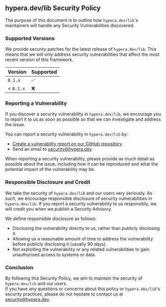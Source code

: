## hypera.dev/lib Security Policy

The purpose of this document is to outline how `hypera.dev/lib`'s maintainers will handle any Security
Vulnerabilities discovered.

### Supported Versions

We provide security patches for the latest release of `hypera.dev/lib`. This means that we will only
address security vulnerabilities that affect the most recent version of this framework.

| Version   | Supported          |
|-----------|--------------------|
| `0.1.x`   | :white_check_mark: |
| < `0.1.x` | :x:                |

### Reporting a Vulnerability

If you discover a security vulnerability in `hypera.dev/lib`, we encourage you to report it to us as soon as possible
so that we can investigate and address the issue.

You can report a security vulnerability in `hypera.dev/lib` by:
- [Create a vulnerability report on our GitHub repository](https://github.com/HyperaDev/lib/security/advisories/new).
- Send an email to [security@hypera.dev](mailto:security@hypera.dev).

When reporting a security vulnerability, please provide as much detail as possible about the issue,
including how it can be reproduced and what the potential impact of the vulnerability may be.

### Responsible Disclosure and Credit

We take the security of `hypera.dev/lib` and our users very seriously. As such, we encourage responsible disclosure of
security vulnerabilities in `hypera.dev/lib`. If you report a security vulnerability to us responsibly, we
will credit you when we publish a Security Advisory.

We define responsible disclosure as follows:
- Disclosing the vulnerability directly to us, rather than publicly disclosing it.
- Allowing us a reasonable amount of time to address the vulnerability before publicly disclosing it (usually 90 days).
- Not exploiting the vulnerability or any related vulnerabilities to gain unauthorised access to systems or data.

### Conclusion

By following this Security Policy, we aim to maintain the security of `hypera.dev/lib` and our users.  
If you have any questions or concerns about this policy or `hypera.dev/lib`'s security practices, please do
not hesitate to contact us at [security@hypera.dev](mailto:security@hypera.dev).
